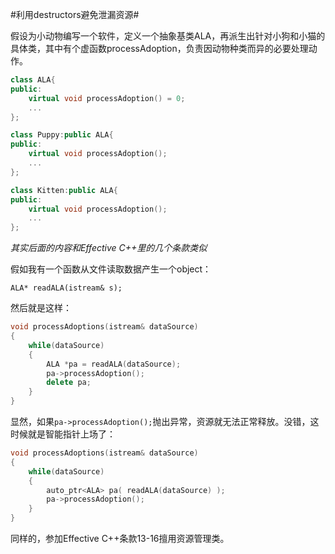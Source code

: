 #利用destructors避免泄漏资源#

假设为小动物编写一个软件，定义一个抽象基类ALA，再派生出针对小狗和小猫的具体类，其中有个虚函数processAdoption，负责因动物种类而异的必要处理动作。

```C++
class ALA{
public:
    virtual void processAdoption() = 0;
    ...
};

class Puppy:public ALA{
public:
    virtual void processAdoption();
    ...
};

class Kitten:public ALA{
public:
    virtual void processAdoption();
    ...
};
```

*其实后面的内容和Effective C++里的几个条款类似*

假如我有一个函数从文件读取数据产生一个object：

`ALA* readALA(istream& s);`

然后就是这样：

```C++
void processAdoptions(istream& dataSource)
{
    while(dataSource)
    {
        ALA *pa = readALA(dataSource);
        pa->processAdoption();
        delete pa;
    }
}
```

显然，如果`pa->processAdoption();`抛出异常，资源就无法正常释放。没错，这时候就是智能指针上场了：

```C++
void processAdoptions(istream& dataSource)
{
    while(dataSource)
    {
        auto_ptr<ALA> pa( readALA(dataSource) );
        pa->processAdoption();
    }
}
```

同样的，参加Effective C++条款13-16擅用资源管理类。